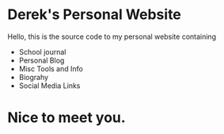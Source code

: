 # Derek's Personal Website


Hello, this is the source code to my personal website containing 
* School journal
* Personal Blog
* Misc Tools and Info
* Biograhy
* Social Media Links

# Nice to meet you.
